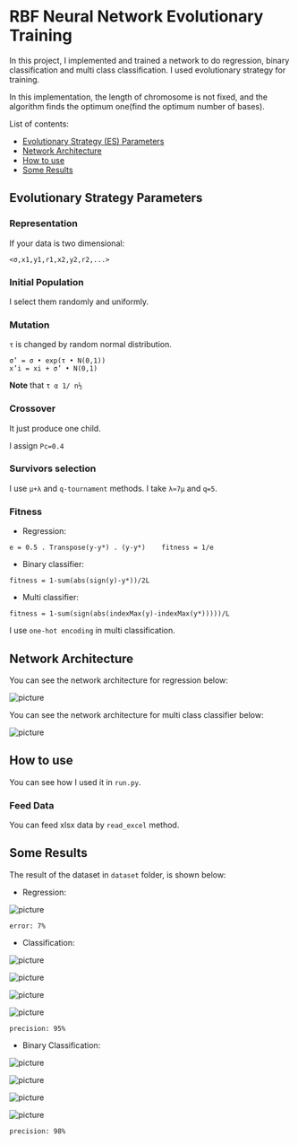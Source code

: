 # RBF Neural Network Evolutionary Training
In this project, I implemented and trained a network to do regression, binary classification and multi class classification.
I used evolutionary strategy for training.

In this implementation, the length of chromosome is not fixed, and the algorithm finds the optimum one(find the optimum number of bases).

List of contents:
- [Evolutionary Strategy (ES) Parameters](#Evolutionary-Strategy-Parameters)
- [Network Architecture](#Network-Architecture)
- [How to use](#How-to-use)
- [Some Results](#Some-Results)

## Evolutionary Strategy Parameters
### Representation
If your data is two dimensional:
```
<σ,x1,y1,r1,x2,y2,r2,...>
```

### Initial Population
I select them randomly and uniformly.

### Mutation
`τ` is changed by random normal distribution.

```
σ’ = σ • exp(τ • N(0,1))
x’i = xi + σ’ • N(0,1)
```

**Note** that `τ α 1/ n½`

### Crossover
It just produce one child.

I assign `Pc=0.4`

### Survivors selection
I use `μ+λ` and `q-tournament` methods. I take `λ≈7μ` and `q=5`.

### Fitness
- Regression:
```
e = 0.5 . Transpose(y-y*) . (y-y*)    fitness = 1/e
```
- Binary classifier:
```
fitness = 1-sum(abs(sign(y)-y*))/2L
```
- Multi classifier:
```
fitness = 1-sum(sign(abs(indexMax(y)-indexMax(y*)))))/L
```
I use `one-hot encoding` in multi classification.

## Network Architecture
You can see the network architecture for regression below:

![picture](images/arch_regression.png)


You can see the network architecture for multi class classifier below:

![picture](images/arch_multi_class.png)

## How to use
You can see how I used it in `run.py`.
### Feed Data
You can feed xlsx data by `read_excel` method.

## Some Results
The result of the dataset in `dataset` folder, is shown below:

- Regression:

![picture](images/reg-res.png) 
```
error: 7%
```

- Classification:

![picture](images/mul-cls-res(1).png) 

![picture](images/mul-cls-res(2).png) 

![picture](images/mul-cls-res(3).png) 

![picture](images/mul-cls-res(4).png) 

```
precision: 95%
```

- Binary Classification:

![picture](images/bin-1.png) 

![picture](images/bin-2.png) 

![picture](images/bin-3.png) 

![picture](images/bin-4.png) 

```
precision: 98%
```